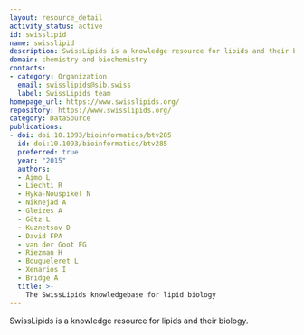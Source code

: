```yaml
---
layout: resource_detail
activity_status: active
id: swisslipid
name: swisslipid
description: SwissLipids is a knowledge resource for lipids and their biology.
domain: chemistry and biochemistry
contacts:
- category: Organization
  email: swisslipids@sib.swiss
  label: SwissLipids team
homepage_url: https://www.swisslipids.org/
repository: https://www.swisslipids.org/
category: DataSource
publications:
- doi: doi:10.1093/bioinformatics/btv285
  id: doi:10.1093/bioinformatics/btv285
  preferred: true
  year: "2015"
  authors:
  - Aimo L
  - Liechti R
  - Hyka-Nouspikel N
  - Niknejad A
  - Gleizes A
  - Götz L
  - Kuznetsov D
  - David FPA
  - van der Goot FG
  - Riezman H
  - Bougueleret L
  - Xenarios I
  - Bridge A
  title: >-
    The SwissLipids knowledgebase for lipid biology
---
```


SwissLipids is a knowledge resource for lipids and their biology.
